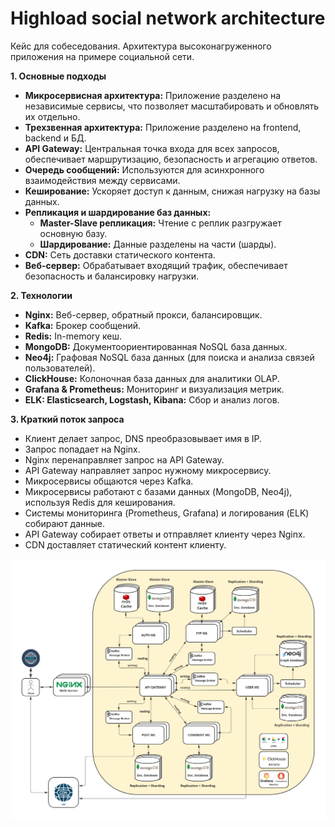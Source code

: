 # Highload social network architecture
Кейс для собеседования. Архитектура высоконагруженного приложения на примере социальной сети. 

**1. Основные подходы**

-  **Микросервисная архитектура:** Приложение разделено на независимые сервисы, что позволяет масштабировать и обновлять их отдельно.
-  **Трехзвенная архитектура:** Приложение разделено на frontend, backend и БД.
-  **API Gateway:** Центральная точка входа для всех запросов, обеспечивает маршрутизацию, безопасность и агрегацию ответов.
-  **Очередь сообщений:** Используются для асинхронного взаимодействия между сервисами.
-  **Кеширование:** Ускоряет доступ к данным, снижая нагрузку на базы данных.
-  **Репликация и шардирование баз данных:**
    -   **Master-Slave репликация:** Чтение с реплик разгружает основную базу.
    -   **Шардирование:** Данные разделены на части (шарды).
-  **CDN:** Сеть доставки статического контента.
-  **Веб-сервер:** Обрабатывает входящий трафик, обеспечивает безопасность и балансировку нагрузки.

**2. Технологии**

-  **Nginx:** Веб-сервер, обратный прокси, балансировщик.
-  **Kafka:** Брокер сообщений.
-  **Redis:** In-memory кеш.
-  **MongoDB:** Документоориентированная NoSQL база данных.
-  **Neo4j:** Графовая NoSQL база данных (для поиска и анализа связей пользователей).
-  **ClickHouse:** Колоночная база данных для аналитики OLAP.
-  **Grafana & Prometheus:** Мониторинг и визуализация метрик.
-  **ELK: Elasticsearch, Logstash, Kibana:** Сбор и анализ логов.

**3. Краткий поток запроса**

-  Клиент делает запрос, DNS преобразовывает имя в IP.
-  Запрос попадает на Nginx.
-  Nginx перенаправляет запрос на API Gateway.
-  API Gateway направляет запрос нужному микросервису.
-  Микросервисы общаются через Kafka.
-  Микросервисы работают с базами данных (MongoDB, Neo4j), используя Redis для кеширования.
-  Системы мониторинга (Prometheus, Grafana) и логирования (ELK) собирают данные.
-  API Gateway собирает ответы и отправляет клиенту через Nginx.
-  CDN доставляет статический контент клиенту.

![Изображение](/highload_architecture.jpg)
